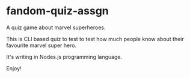 # fandom-quiz-assgn
 A quiz game about marvel superheroes.

 This is CLI based quiz to test to test how much people know about their favourite marvel super hero.

 It's writing in Nodes.js programming language.

 Enjoy!

 
